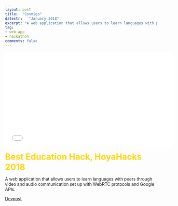 ```yaml
---
layout: post
title:  "Conmigo"
datestr:   "January 2018"
excerpt: "A web application that allows users to learn languages with peers through video and audio communication set up with WebRTC protocols and Google APIs"
tag:
- web-app
- hackathon
comments: false
---
```


<iframe width="560" height="315" src="//www.youtube.com/embed/fJbeWzoQ4hU?rel=0" frameborder="0"></iframe>

<span style="color:gold; font-size:2em; font-weight:500em"><strong>Best Education Hack, HoyaHacks 2018</strong></span>

A web application that allows users to learn languages with peers through video and audio communication set up with WebRTC protocols and Google APIs.

<a href="https://devpost.com/software/conmigo" class="btn btn-primary">Devpost</a>
